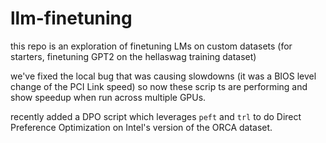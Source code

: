 # llm-finetuning

this repo is an exploration of finetuning LMs on custom datasets (for starters, finetuning GPT2 on the hellaswag training dataset) 

we've fixed the local bug that was causing slowdowns (it was a BIOS level change of the PCI Link speed) so now these scrip  ts are performing and show speedup when run across multiple GPUs. 

recently added a DPO script which leverages `peft` and `trl` to do Direct Preference Optimization on Intel's version of the ORCA dataset.